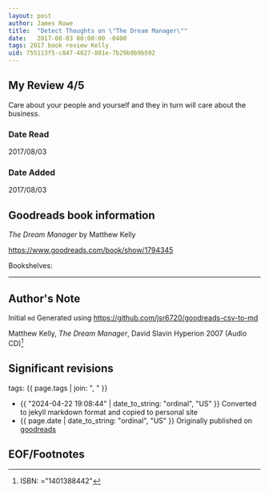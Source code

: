 ```yaml
---
layout: post
author: James Rowe
title:  "Detect Thoughts on \"The Dream Manager\""
date:   2017-08-03 00:00:00 -0400
tags: 2017 book review Kelly 
uid: 755113f5-c847-4027-801e-7b29b9b9b592
---
```




## My Review 4/5

Care about your people and yourself and they in turn will care about the business.

### Date Read
2017/08/03

### Date Added
2017/08/03

## Goodreads book information

*The Dream Manager* by Matthew Kelly

https://www.goodreads.com/book/show/1794345

Bookshelves: 

---

## Author's Note

Initial `md` Generated using https://github.com/jsr6720/goodreads-csv-to-md

Matthew Kelly, *The Dream Manager*, David Slavin Hyperion 2007 (Audio CD)[^1]

## Significant revisions

tags: {{ page.tags | join: ", " }} <!-- todo move this somewhere -->

- {{ "2024-04-22 19:08:44" | date_to_string: "ordinal", "US" }} Converted to jekyll markdown format and copied to personal site
- {{ page.date | date_to_string: "ordinal", "US" }} Originally published on [goodreads](https://www.goodreads.com)

## EOF/Footnotes

[^1]: ISBN: ="1401388442"
